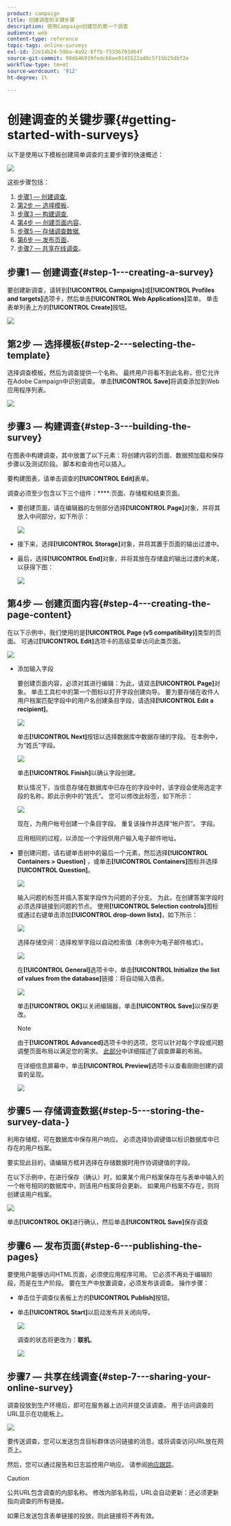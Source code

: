 ```yaml
---
product: campaign
title: 创建调查的关键步骤
description: 使用Campaign创建您的第一个调查
audience: web
content-type: reference
topic-tags: online-surveys
exl-id: 22e14b24-59ba-4a92-8ffb-f5336793d64f
source-git-commit: 98d646919fedc66ee9145522ad0c5f15b25dbf2e
workflow-type: tm+mt
source-wordcount: '912'
ht-degree: 1%

---
```


# 创建调查的关键步骤{#getting-started-with-surveys}

以下是使用以下模板创建简单调查的主要步骤的快速概述：

![](assets/s_ncs_admin_survey_result.png)

这些步骤包括：

1. [步骤1 — 创建调查](#step-1---creating-a-survey),
1. [第2步 — 选择模板](#step-2---selecting-the-template)、
1. [步骤3 — 构建调查](#step-3---building-the-survey),
1. [第4步 — 创建页面内容](#step-4---creating-the-page-content)、
1. [步骤5 — 存储调查数据](#step-5---storing-the-survey-data-),
1. [第6步 — 发布页面](#step-6---publishing-the-pages)、
1. [步骤7 — 共享在线调查](#step-7---sharing-your-online-survey)。

## 步骤1 — 创建调查{#step-1---creating-a-survey}

要创建新调查，请转到&#x200B;**[!UICONTROL Campaigns]**&#x200B;或&#x200B;**[!UICONTROL Profiles and targets]**&#x200B;选项卡，然后单击&#x200B;**[!UICONTROL Web Applications]**&#x200B;菜单。 单击表单列表上方的&#x200B;**[!UICONTROL Create]**&#x200B;按钮。

![](assets/s_ncs_admin_survey_create.png)

## 第2步 — 选择模板{#step-2---selecting-the-template}

选择调查模板，然后为调查提供一个名称。 最终用户将看不到此名称，但它允许在Adobe Campaign中识别调查。 单击&#x200B;**[!UICONTROL Save]**&#x200B;将调查添加到Web应用程序列表。

![](assets/s_ncs_admin_survey_wz_00.png)

## 步骤3 — 构建调查{#step-3---building-the-survey}

在图表中构建调查，其中放置了以下元素：将创建内容的页面、数据预加载和保存步骤以及测试阶段。 脚本和查询也可以插入。

要构建图表，请单击调查的&#x200B;**[!UICONTROL Edit]**&#x200B;表单。

调查必须至少包含以下三个组件：****:页面、存储框和结束页面。

* 要创建页面，请在编辑器的左侧部分选择&#x200B;**[!UICONTROL Page]**&#x200B;对象，并将其放入中间部分，如下所示：

   ![](assets/s_ncs_admin_survey_new_page.png)

* 接下来，选择&#x200B;**[!UICONTROL Storage]**&#x200B;对象，并将其置于页面的输出过渡中。
* 最后，选择&#x200B;**[!UICONTROL End]**&#x200B;对象，并将其放在存储盒的输出过渡的末尾，以获得下图：

   ![](assets/s_ncs_admin_survey_end.png)

## 第4步 — 创建页面内容{#step-4---creating-the-page-content}

在以下示例中，我们使用的是&#x200B;**[!UICONTROL Page (v5 compatibility)]**&#x200B;类型的页面。 可通过&#x200B;**[!UICONTROL Edit]**&#x200B;选项卡的高级菜单访问此类页面。

![](assets/s_ncs_admin_survey_pagev5.png)

* 添加输入字段

   要创建页面内容，必须对其进行编辑：为此，请双击&#x200B;**[!UICONTROL Page]**&#x200B;对象。 单击工具栏中的第一个图标以打开字段创建向导。 要为要存储在收件人用户档案匹配字段中的用户名创建条目字段，请选择&#x200B;**[!UICONTROL Edit a recipient]**。

   ![](assets/s_ncs_admin_survey_add_field_menu.png)

   单击&#x200B;**[!UICONTROL Next]**&#x200B;按钮以选择数据库中数据存储的字段。 在本例中，为“姓氏”字段。

   ![](assets/s_ncs_admin_survey_choose_field.png)

   单击&#x200B;**[!UICONTROL Finish]**&#x200B;以确认字段创建。

   默认情况下，当信息存储在数据库中已存在的字段中时，该字段会使用选定字段的名称，即此示例中的“姓氏”。 您可以修改此标签，如下所示：

   ![](assets/s_ncs_admin_survey_change_label.png)

   现在，为用户帐号创建一个条目字段。 重复该操作并选择“帐户否”。 字段。

   应用相同的过程，以添加一个字段供用户输入电子邮件地址。

* 要创建问题，请右键单击树中的最后一个元素，然后选择&#x200B;**[!UICONTROL Containers > Question]** ，或单击&#x200B;**[!UICONTROL Containers]**&#x200B;图标并选择&#x200B;**[!UICONTROL Question]**。

   ![](assets/s_ncs_admin_survey_add_qu.png)

   输入问题的标签并插入答案字段作为问题的子分支。 为此，在创建答案字段时必须选择链接到问题的节点。 使用&#x200B;**[!UICONTROL Selection controls]**&#x200B;图标或通过右键单击添加&#x200B;**[!UICONTROL drop-down listx]**，如下所示：

   ![](assets/s_ncs_admin_survey_add_list.png)

   选择存储空间：选择枚举字段以自动检索值（本例中为电子邮件格式）。

   ![](assets/s_ncs_admin_survey_add_itz_list.png)

   在&#x200B;**[!UICONTROL General]**&#x200B;选项卡中，单击&#x200B;**[!UICONTROL Initialize the list of values from the database]**&#x200B;链接：将自动输入值表。

   ![](assets/s_ncs_admin_survey_add_value.png)

   单击&#x200B;**[!UICONTROL OK]**&#x200B;以关闭编辑器，单击&#x200B;**[!UICONTROL Save]**&#x200B;以保存更改。

   >[!NOTE]
   >
   >由于&#x200B;**[!UICONTROL Advanced]**&#x200B;选项卡中的选项，您可以针对每个字段或问题调整页面布局以满足您的需求。 [此部分](../../web/using/about-web-forms.md)中详细描述了调查屏幕的布局。

   在详细信息屏幕中，单击&#x200B;**[!UICONTROL Preview]**&#x200B;选项卡以查看刚刚创建的调查的呈现。

   ![](assets/s_ncs_admin_survey_preview.png)

## 步骤5 — 存储调查数据{#step-5---storing-the-survey-data-}

利用存储框，可在数据库中保存用户响应。 必须选择协调键值以标识数据库中已存在的用户档案。

要实现此目的，请编辑方框并选择在存储数据时用作协调键值的字段。

在以下示例中，在进行保存（确认）时，如果某个用户档案保存在与表单中输入的一个帐号相同的数据库中，则该用户档案将会更新。 如果用户档案不存在，则将创建该用户档案。

![](assets/s_ncs_admin_survey_save_edit.png)

单击&#x200B;**[!UICONTROL OK]**&#x200B;进行确认，然后单击&#x200B;**[!UICONTROL Save]**&#x200B;保存调查

## 步骤6 — 发布页面{#step-6---publishing-the-pages}

要使用户能够访问HTML页面，必须使应用程序可用。 它必须不再处于编辑阶段，而是在生产阶段。 要在生产中放置调查，必须发布该调查。 操作步骤：

* 单击位于调查仪表板上方的&#x200B;**[!UICONTROL Publish]**&#x200B;按钮。
* 单击&#x200B;**[!UICONTROL Start]**&#x200B;以启动发布并关闭向导。

   ![](assets/s_ncs_admin_survey_start_publ.png)

   调查的状态将更改为：**联机**。

   ![](assets/survey_published.png)

## 步骤7 — 共享在线调查{#step-7---sharing-your-online-survey}

调查投放到生产环境后，即可在服务器上访问并提交该调查。 用于访问调查的URL显示在功能板上。

![](assets/survey_url_from_dashboard.png)

要传送调查，您可以发送包含目标群体访问链接的消息，或将调查访问URL放在网页上。

然后，您可以通过报告和日志监控用户响应。 请参阅[响应跟踪](../../web/using/publish--track-and-use-collected-data.md#response-tracking)。

>[!CAUTION]
>
>公共URL包含调查的内部名称。 修改内部名称后，URL会自动更新：还必须更新指向调查的所有链接。
>
>如果已发送包含表单链接的投放，则此链接将不再有效。

